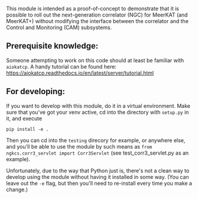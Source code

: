This module is intended as a proof-of-concept to demonstrate that it is possible to roll out the
next-generation correlator (NGC) for MeerKAT (and MeerKAT+) without modifying the interface between
the correlator and the Control and Monitoring (CAM) subsystems.

Prerequisite knowledge:
-----------------------
Someone attempting to work on this code should at least be familiar with `aiokatcp`.
A handy tutorial can be found here:
https://aiokatcp.readthedocs.io/en/latest/server/tutorial.html


For developing:
---------------

If you want to develop with this module, do it in a virtual environment.
Make sure that you've got your venv active, cd into the directory with `setup.py` in it, and execute
```
pip install -e .
```

Then you can cd into the `testing` direcory for example, or anywhere else, and you'll be able to use the module
by such means as `from ngkcs.corr3_servlet import Corr3Servlet` (see test_corr3_servlet.py as an example).

Unfortunately, due to the way that Python just is, there's not a clean way to develop using the module without having
it installed in some way. (You can leave out the `-e` flag, but then you'll need to re-install every time you
make a change.)